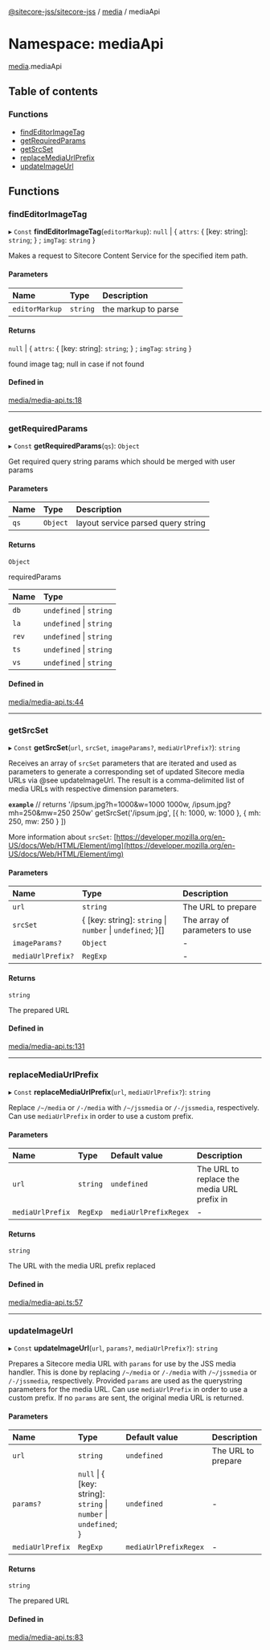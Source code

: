 [@sitecore-jss/sitecore-jss](../README.md) / [media](media.md) / mediaApi

# Namespace: mediaApi

[media](media.md).mediaApi

## Table of contents

### Functions

- [findEditorImageTag](media.mediaApi.md#findeditorimagetag)
- [getRequiredParams](media.mediaApi.md#getrequiredparams)
- [getSrcSet](media.mediaApi.md#getsrcset)
- [replaceMediaUrlPrefix](media.mediaApi.md#replacemediaurlprefix)
- [updateImageUrl](media.mediaApi.md#updateimageurl)

## Functions

### findEditorImageTag

▸ `Const` **findEditorImageTag**(`editorMarkup`): ``null`` \| { `attrs`: { [key: string]: `string`;  } ; `imgTag`: `string`  }

Makes a request to Sitecore Content Service for the specified item path.

#### Parameters

| Name | Type | Description |
| :------ | :------ | :------ |
| `editorMarkup` | `string` | the markup to parse |

#### Returns

``null`` \| { `attrs`: { [key: string]: `string`;  } ; `imgTag`: `string`  }

found image tag; null in case if not found

#### Defined in

[media/media-api.ts:18](https://github.com/Sitecore/jss/blob/25c4adcb9/packages/sitecore-jss/src/media/media-api.ts#L18)

___

### getRequiredParams

▸ `Const` **getRequiredParams**(`qs`): `Object`

Get required query string params which should be merged with user params

#### Parameters

| Name | Type | Description |
| :------ | :------ | :------ |
| `qs` | `Object` | layout service parsed query string |

#### Returns

`Object`

requiredParams

| Name | Type |
| :------ | :------ |
| `db` | `undefined` \| `string` |
| `la` | `undefined` \| `string` |
| `rev` | `undefined` \| `string` |
| `ts` | `undefined` \| `string` |
| `vs` | `undefined` \| `string` |

#### Defined in

[media/media-api.ts:44](https://github.com/Sitecore/jss/blob/25c4adcb9/packages/sitecore-jss/src/media/media-api.ts#L44)

___

### getSrcSet

▸ `Const` **getSrcSet**(`url`, `srcSet`, `imageParams?`, `mediaUrlPrefix?`): `string`

Receives an array of `srcSet` parameters that are iterated and used as parameters to generate
a corresponding set of updated Sitecore media URLs via @see updateImageUrl. The result is a comma-delimited
list of media URLs with respective dimension parameters.

**`example`**
// returns '/ipsum.jpg?h=1000&w=1000 1000w, /ipsum.jpg?mh=250&mw=250 250w'
getSrcSet('/ipsum.jpg', [{ h: 1000, w: 1000 }, { mh: 250, mw: 250 } ])

More information about `srcSet`: [https://developer.mozilla.org/en-US/docs/Web/HTML/Element/img](https://developer.mozilla.org/en-US/docs/Web/HTML/Element/img)

#### Parameters

| Name | Type | Description |
| :------ | :------ | :------ |
| `url` | `string` | The URL to prepare |
| `srcSet` | { [key: string]: `string` \| `number` \| `undefined`;  }[] | The array of parameters to use |
| `imageParams?` | `Object` | - |
| `mediaUrlPrefix?` | `RegExp` | - |

#### Returns

`string`

The prepared URL

#### Defined in

[media/media-api.ts:131](https://github.com/Sitecore/jss/blob/25c4adcb9/packages/sitecore-jss/src/media/media-api.ts#L131)

___

### replaceMediaUrlPrefix

▸ `Const` **replaceMediaUrlPrefix**(`url`, `mediaUrlPrefix?`): `string`

Replace `/~/media` or `/-/media` with `/~/jssmedia` or `/-/jssmedia`, respectively.
Can use `mediaUrlPrefix` in order to use a custom prefix.

#### Parameters

| Name | Type | Default value | Description |
| :------ | :------ | :------ | :------ |
| `url` | `string` | `undefined` | The URL to replace the media URL prefix in |
| `mediaUrlPrefix` | `RegExp` | `mediaUrlPrefixRegex` | - |

#### Returns

`string`

The URL with the media URL prefix replaced

#### Defined in

[media/media-api.ts:57](https://github.com/Sitecore/jss/blob/25c4adcb9/packages/sitecore-jss/src/media/media-api.ts#L57)

___

### updateImageUrl

▸ `Const` **updateImageUrl**(`url`, `params?`, `mediaUrlPrefix?`): `string`

Prepares a Sitecore media URL with `params` for use by the JSS media handler.
This is done by replacing `/~/media` or `/-/media` with `/~/jssmedia` or `/-/jssmedia`, respectively.
Provided `params` are used as the querystring parameters for the media URL.
Can use `mediaUrlPrefix` in order to use a custom prefix.
If no `params` are sent, the original media URL is returned.

#### Parameters

| Name | Type | Default value | Description |
| :------ | :------ | :------ | :------ |
| `url` | `string` | `undefined` | The URL to prepare |
| `params?` | ``null`` \| { [key: string]: `string` \| `number` \| `undefined`;  } | `undefined` | - |
| `mediaUrlPrefix` | `RegExp` | `mediaUrlPrefixRegex` | - |

#### Returns

`string`

The prepared URL

#### Defined in

[media/media-api.ts:83](https://github.com/Sitecore/jss/blob/25c4adcb9/packages/sitecore-jss/src/media/media-api.ts#L83)
